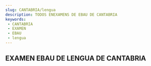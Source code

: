 ```yaml
---
slug: CANTABRIA/lengua
description: TODOS ENEXAMENS DE EBAU DE CANTABRIA
keywords:
 - CANTABRIA
 - EXAMEN
 - EBAU
 - lengua
---
```

## EXAMEN EBAU DE LENGUA DE CANTABRIA
